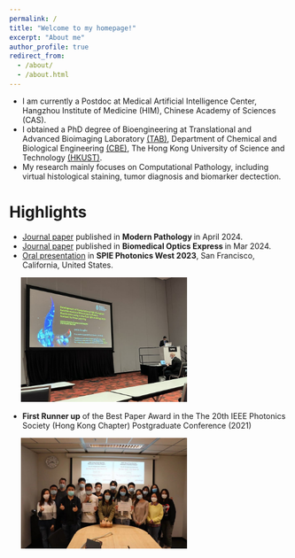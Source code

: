 ```yaml
---
permalink: /
title: "Welcome to my homepage!"
excerpt: "About me"
author_profile: true
redirect_from: 
  - /about/
  - /about.html
---
```


* I am currently a Postdoc at Medical Artificial Intelligence Center, Hangzhou Institute of Medicine (HIM), Chinese Academy of Sciences (CAS).
* I obtained a PhD degree of Bioengineering at Translational and Advanced Bioimaging Laboratory [(TAB)](https://ttwwong.wixsite.com/tabhkust), Department of Chemical and Biological Engineering [(CBE)](https://cbe.ust.hk/index.php), The Hong Kong University of Science and Technology [(HKUST)](https://hkust.edu.hk/).  
* My research mainly focuses on Computational Pathology, including virtual histological staining, tumor diagnosis and biomarker dectection.  


Highlights
======
* [Journal paper](https://doi.org/10.1016/j.modpat.2024.100487) published in <b> Modern Pathology </b> in April 2024.
* [Journal paper](https://doi.org/10.1364/BOE.515018) published in <b> Biomedical Optics Express </b> in Mar 2024.
* [Oral presentation](https://doi.org/10.1117/12.2647337) in <b>SPIE Photonics West 2023</b>, San Francisco, California, United States.
<div >
  <a href="/images/spie.jpeg">
    <img src="/images/spie-600.jpg" width="300" loading="lazy" alt="spie2023" style="margin-left:1.5em;">
  </a>
</div>

* <b>First Runner up</b> of the Best Paper Award in the The 20th IEEE Photonics Society (Hong Kong Chapter) Postgraduate Conference (2021)
<div >
  <a href="/images/2.jpeg">
    <img src="/images/2-600.jpg" width="300" loading="lazy" alt="photo" style="margin-left:1.5em;">
  </a>
</div>
